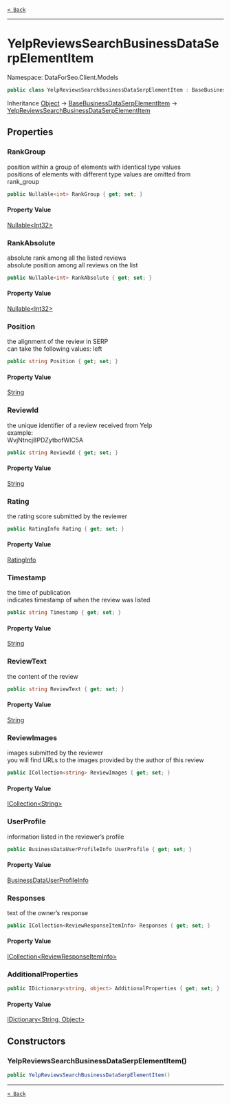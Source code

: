 [`< Back`](./)

---

# YelpReviewsSearchBusinessDataSerpElementItem

Namespace: DataForSeo.Client.Models

```csharp
public class YelpReviewsSearchBusinessDataSerpElementItem : BaseBusinessDataSerpElementItem
```

Inheritance [Object](https://docs.microsoft.com/en-us/dotnet/api/system.object) → [BaseBusinessDataSerpElementItem](./dataforseo.client.models.basebusinessdataserpelementitem) → [YelpReviewsSearchBusinessDataSerpElementItem](./dataforseo.client.models.yelpreviewssearchbusinessdataserpelementitem)

## Properties

### **RankGroup**

position within a group of elements with identical type values
 <br>positions of elements with different type values are omitted from rank_group

```csharp
public Nullable<int> RankGroup { get; set; }
```

#### Property Value

[Nullable&lt;Int32&gt;](https://docs.microsoft.com/en-us/dotnet/api/system.nullable-1)<br>

### **RankAbsolute**

absolute rank among all the listed reviews
 <br>absolute position among all reviews on the list

```csharp
public Nullable<int> RankAbsolute { get; set; }
```

#### Property Value

[Nullable&lt;Int32&gt;](https://docs.microsoft.com/en-us/dotnet/api/system.nullable-1)<br>

### **Position**

the alignment of the review in SERP
 <br>can take the following values: left

```csharp
public string Position { get; set; }
```

#### Property Value

[String](https://docs.microsoft.com/en-us/dotnet/api/system.string)<br>

### **ReviewId**

the unique identifier of a review received from Yelp
 <br>example:
 <br>WvjNtncj8PDZytbofWlC5A

```csharp
public string ReviewId { get; set; }
```

#### Property Value

[String](https://docs.microsoft.com/en-us/dotnet/api/system.string)<br>

### **Rating**

the rating score submitted by the reviewer

```csharp
public RatingInfo Rating { get; set; }
```

#### Property Value

[RatingInfo](./dataforseo.client.models.ratinginfo)<br>

### **Timestamp**

the time of publication
 <br>indicates timestamp of when the review was listed

```csharp
public string Timestamp { get; set; }
```

#### Property Value

[String](https://docs.microsoft.com/en-us/dotnet/api/system.string)<br>

### **ReviewText**

the content of the review

```csharp
public string ReviewText { get; set; }
```

#### Property Value

[String](https://docs.microsoft.com/en-us/dotnet/api/system.string)<br>

### **ReviewImages**

images submitted by the reviewer
 <br>you will find URLs to the images provided by the author of this review

```csharp
public ICollection<string> ReviewImages { get; set; }
```

#### Property Value

[ICollection&lt;String&gt;](https://docs.microsoft.com/en-us/dotnet/api/system.collections.generic.icollection-1)<br>

### **UserProfile**

information listed in the reviewer’s profile

```csharp
public BusinessDataUserProfileInfo UserProfile { get; set; }
```

#### Property Value

[BusinessDataUserProfileInfo](./dataforseo.client.models.businessdatauserprofileinfo)<br>

### **Responses**

text of the owner’s response

```csharp
public ICollection<ReviewResponseItemInfo> Responses { get; set; }
```

#### Property Value

[ICollection&lt;ReviewResponseItemInfo&gt;](./dataforseo.client.models.reviewresponseiteminfo)<br>

### **AdditionalProperties**

```csharp
public IDictionary<string, object> AdditionalProperties { get; set; }
```

#### Property Value

[IDictionary&lt;String, Object&gt;](https://docs.microsoft.com/en-us/dotnet/api/system.collections.generic.idictionary-2)<br>

## Constructors

### **YelpReviewsSearchBusinessDataSerpElementItem()**

```csharp
public YelpReviewsSearchBusinessDataSerpElementItem()
```

---

[`< Back`](./)
